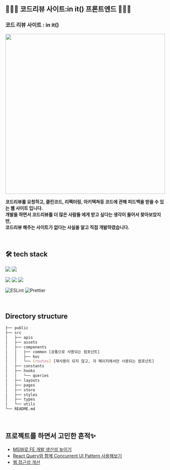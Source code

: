 
## 👩🏻‍💻 코드리뷰 사이트:in it() 프론트엔드 👩🏻‍💻  



### 코드 리뷰 사이트 : in it()

<img src= 'https://user-images.githubusercontent.com/62633444/224486932-ac1b2457-3ffa-472d-8fcd-c32c02149aa0.png' width=500/>

**코드리뷰를 요청하고, 클린코드, 리팩터링, 아키텍쳐등 코드에 관해 피드백을 받을 수 있는 웹 사이트 입니다.  
개발을 하면서 코드리뷰를 더 많은 사람들 에게 받고 싶다는 생각이 들어서 찾아보았지만,  
코드리뷰 해주는 사이트가 없다는 사실을 알고 직접 개발하였습니다.**

<br/>

## 🛠 tech stack
<p>
<img src="https://img.shields.io/badge/Next.js-000000?style=flat-square&logo=nextdotjs&logoColor=white"/>
<img src="https://img.shields.io/badge/TypeScript-3178C6?style=flat-square&logo=TypeScript&logoColor=white"/>
</p>
<p>
<img src="https://img.shields.io/badge/StyledComponent-EFD1EA?style=flat-square&logo=css3&logoColor=white"/>
<img src="https://img.shields.io/badge/ReactQuery-FF4154?style=flat-square&logo=ReactQuery&logoColor=white"/>
<img src="https://img.shields.io/badge/Recoil-3578E5?style=flat-square&logo=react&logoColor=white"/>
</p>
<p>
<img alt="ESLint" src="https://img.shields.io/badge/-ESLint-4B32C3?style=flat-square&logo=eslint&logoColor=white" />
<img alt="Prettier" src="https://img.shields.io/badge/-Prettier-F7B93E?style=flat-square&logo=prettier&logoColor=white" />
</p>

<br/>

## Directory structure

```bash
├── public
├── src
│   ├── apis
│   ├── assets
│   ├── components
│   │   ├── common [공통으로 사용되는 컴포넌트]
│   │   ├── hoc
│   │   └── [routes] [재사용이 되지 않고, 각 페이지에서만 사용되는 컴포넌트]
│   ├── constants
│   ├── hooks
│   │   └── queries
│   ├── layouts
│   ├── pages
│   ├── store
│   ├── styles
│   ├── types
│   └── utils
└── README.md
```
<br/>

## 프로젝트를 하면서 고민한 흔적✨

- [MSW로 FE 개발 생산성 높이기](https://velog.io/@zzi99/MSWMock-Service-Worker-%EC%A0%81%EC%9A%A9%EA%B8%B0)
- [React Query와 함께 Concurrent UI Pattern 사용해보기](https://velog.io/@zzi99/Concurrent-UI-Pattern)
- [웹 접근성 개선](https://velog.io/@zzi99/%EC%9B%B9-%EC%A0%91%EA%B7%BC%EC%84%B1-2-%ED%94%84%EB%A1%9C%EC%A0%9D%ED%8A%B8-%EA%B0%9C%EC%84%A0)

<br/>
